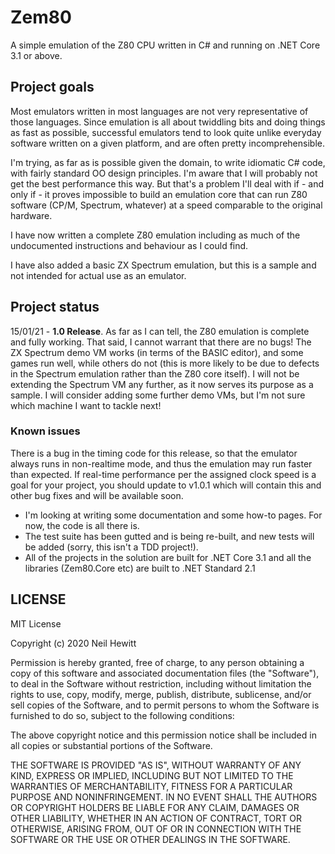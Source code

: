 # Zem80

A simple emulation of the Z80 CPU written in C# and running on .NET Core 3.1 or above. 

## Project goals

Most emulators written in most languages are not very representative of those languages. Since emulation is all about twiddling bits and doing things as fast as possible, successful emulators tend to look quite unlike everyday software written on a given platform, and are often pretty incomprehensible. 

I'm trying, as far as is possible given the domain, to write idiomatic C# code, with fairly standard OO design principles. I'm aware that I will probably not get the best performance this way. But that's a problem I'll deal with if - and only if - it proves impossible to build an emulation core that can run Z80 software (CP/M, Spectrum, whatever) at a speed comparable to the original hardware.  

I have now written a complete Z80 emulation including as much of the undocumented instructions and behaviour as I could find.

I have also added a basic ZX Spectrum emulation, but this is a sample and not intended for actual use as an emulator. 

## Project status
15/01/21 - **1.0 Release**. As far as I can tell, the Z80 emulation is complete and fully working. That said, I cannot warrant that there are no bugs! The ZX Spectrum demo VM works (in terms of the BASIC editor), and some games run well, while others do not (this is more likely to be due to defects in the Spectrum emulation rather than the Z80 core itself). I will not be extending the Spectrum VM any further, as it now serves its purpose as a sample. I will consider adding some further demo VMs, but I'm not sure which machine I want to tackle next!

### Known issues ###
There is a bug in the timing code for this release, so that the emulator always runs in non-realtime mode, and thus the emulation
may run faster than expected. If real-time performance per the assigned clock speed is a goal for your project, you should update to v1.0.1
which will contain this and other bug fixes and will be available soon.

* I'm looking at writing some documentation and some how-to pages. For now, the code is all there is.
* The test suite has been gutted and is being re-built, and new tests will be added (sorry, this isn't a TDD project!).
* All of the projects in the solution are built for .NET Core 3.1 and all the libraries (Zem80.Core etc) are built to .NET Standard 2.1

## LICENSE ##

MIT License

Copyright (c) 2020 Neil Hewitt

Permission is hereby granted, free of charge, to any person obtaining a copy
of this software and associated documentation files (the "Software"), to deal
in the Software without restriction, including without limitation the rights
to use, copy, modify, merge, publish, distribute, sublicense, and/or sell
copies of the Software, and to permit persons to whom the Software is
furnished to do so, subject to the following conditions:

The above copyright notice and this permission notice shall be included in all
copies or substantial portions of the Software.

THE SOFTWARE IS PROVIDED "AS IS", WITHOUT WARRANTY OF ANY KIND, EXPRESS OR
IMPLIED, INCLUDING BUT NOT LIMITED TO THE WARRANTIES OF MERCHANTABILITY,
FITNESS FOR A PARTICULAR PURPOSE AND NONINFRINGEMENT. IN NO EVENT SHALL THE
AUTHORS OR COPYRIGHT HOLDERS BE LIABLE FOR ANY CLAIM, DAMAGES OR OTHER
LIABILITY, WHETHER IN AN ACTION OF CONTRACT, TORT OR OTHERWISE, ARISING FROM,
OUT OF OR IN CONNECTION WITH THE SOFTWARE OR THE USE OR OTHER DEALINGS IN THE
SOFTWARE.
